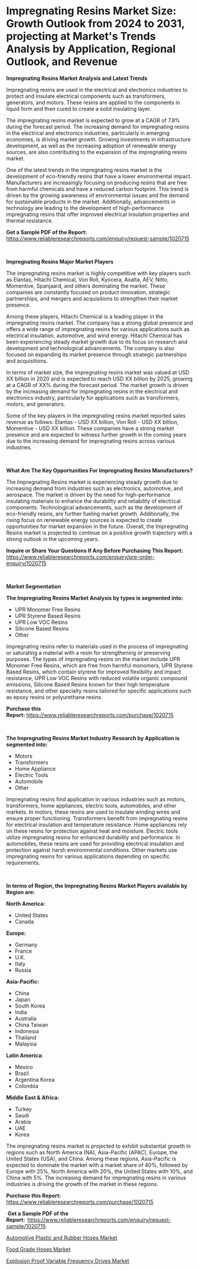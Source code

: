 <p><h1>Impregnating Resins Market Size: Growth Outlook from 2024 to 2031, projecting at Market's Trends Analysis by Application, Regional Outlook, and Revenue</h1></p><p><strong>Impregnating Resins Market Analysis and Latest Trends</strong></p>
<p><p>Impregnating resins are used in the electrical and electronics industries to protect and insulate electrical components such as transformers, generators, and motors. These resins are applied to the components in liquid form and then cured to create a solid insulating layer.</p><p>The impregnating resins market is expected to grow at a CAGR of 7.8% during the forecast period. The increasing demand for impregnating resins in the electrical and electronics industries, particularly in emerging economies, is driving market growth. Growing investments in infrastructure development, as well as the increasing adoption of renewable energy sources, are also contributing to the expansion of the impregnating resins market.</p><p>One of the latest trends in the impregnating resins market is the development of eco-friendly resins that have a lower environmental impact. Manufacturers are increasingly focusing on producing resins that are free from harmful chemicals and have a reduced carbon footprint. This trend is driven by the growing awareness of environmental issues and the demand for sustainable products in the market. Additionally, advancements in technology are leading to the development of high-performance impregnating resins that offer improved electrical insulation properties and thermal resistance.</p></p>
<p><strong>Get a Sample PDF of the Report:&nbsp;</strong> <a href="https://www.reliableresearchreports.com/enquiry/request-sample/1020715">https://www.reliableresearchreports.com/enquiry/request-sample/1020715</a></p>
<p>&nbsp;</p>
<p><strong>Impregnating Resins Major Market Players</strong></p>
<p><p>The impregnating resins market is highly competitive with key players such as Elantas, Hitachi Chemical, Von Roll, Kyocera, Axalta, AEV, Nitto, Momentive, Spanjaard, and others dominating the market. These companies are constantly focused on product innovation, strategic partnerships, and mergers and acquisitions to strengthen their market presence.</p><p>Among these players, Hitachi Chemical is a leading player in the impregnating resins market. The company has a strong global presence and offers a wide range of impregnating resins for various applications such as electrical insulation, automotive, and wind energy. Hitachi Chemical has been experiencing steady market growth due to its focus on research and development and technological advancements. The company is also focused on expanding its market presence through strategic partnerships and acquisitions.</p><p>In terms of market size, the impregnating resins market was valued at USD XX billion in 2020 and is expected to reach USD XX billion by 2025, growing at a CAGR of XX% during the forecast period. The market growth is driven by the increasing demand for impregnating resins in the electrical and electronics industry, particularly for applications such as transformers, motors, and generators.</p><p>Some of the key players in the impregnating resins market reported sales revenue as follows: Elantas - USD XX billion, Von Roll - USD XX billion, Momentive - USD XX billion. These companies have a strong market presence and are expected to witness further growth in the coming years due to the increasing demand for impregnating resins across various industries.</p></p>
<p>&nbsp;</p>
<p><strong>What Are The Key Opportunities For Impregnating Resins Manufacturers?</strong></p>
<p><p>The Impregnating Resins market is experiencing steady growth due to increasing demand from industries such as electronics, automotive, and aerospace. The market is driven by the need for high-performance insulating materials to enhance the durability and reliability of electrical components. Technological advancements, such as the development of eco-friendly resins, are further fueling market growth. Additionally, the rising focus on renewable energy sources is expected to create opportunities for market expansion in the future. Overall, the Impregnating Resins market is projected to continue on a positive growth trajectory with a strong outlook in the upcoming years.</p></p>
<p><strong>Inquire or Share Your Questions If Any Before Purchasing This Report:</strong> <a href="https://www.reliableresearchreports.com/enquiry/pre-order-enquiry/1020715">https://www.reliableresearchreports.com/enquiry/pre-order-enquiry/1020715</a></p>
<p>&nbsp;</p>
<p><strong>Market Segmentation</strong></p>
<p><strong>The Impregnating Resins Market Analysis by types is segmented into:</strong></p>
<p><ul><li>UPR Monomer Free Resins</li><li>UPR Styrene Based Resins</li><li>UPR Low VOC Resins</li><li>Silicone Based Resins</li><li>Other</li></ul></p>
<p><p>Impregnating resins refer to materials used in the process of impregnating or saturating a material with a resin for strengthening or preserving purposes. The types of impregnating resins on the market include UPR Monomer Free Resins, which are free from harmful monomers, UPR Styrene Based Resins, which contain styrene for improved flexibility and impact resistance, UPR Low VOC Resins with reduced volatile organic compound emissions, Silicone Based Resins known for their high temperature resistance, and other specialty resins tailored for specific applications such as epoxy resins or polyurethane resins.</p></p>
<p><strong>Purchase this Report:&nbsp;</strong><a href="https://www.reliableresearchreports.com/purchase/1020715">https://www.reliableresearchreports.com/purchase/1020715</a></p>
<p>&nbsp;</p>
<p><strong>The Impregnating Resins Market Industry Research by Application is segmented into:</strong></p>
<p><ul><li>Motors</li><li>Transformers</li><li>Home Appliance</li><li>Electric Tools</li><li>Automobile</li><li>Other</li></ul></p>
<p><p>Impregnating resins find application in various industries such as motors, transformers, home appliances, electric tools, automobiles, and other markets. In motors, these resins are used to insulate winding wires and ensure proper functioning. Transformers benefit from impregnating resins for electrical insulation and temperature resistance. Home appliances rely on these resins for protection against heat and moisture. Electric tools utilize impregnating resins for enhanced durability and performance. In automobiles, these resins are used for providing electrical insulation and protection against harsh environmental conditions. Other markets use impregnating resins for various applications depending on specific requirements.</p></p>
<p>&nbsp;</p>
<p><strong>In terms of Region, the Impregnating Resins Market Players available by Region are:</strong></p>
<p>
    <p> <strong> North America: </strong>
        <ul>
            <li>United States</li>
            <li>Canada</li>
        </ul>
        </p> 
    <p> <strong> Europe: </strong>
        <ul>
            <li>Germany</li>
            <li>France</li>
            <li>U.K.</li>
            <li>Italy</li>
            <li>Russia</li>
        </ul>
        </p> 
    <p> <strong> Asia-Pacific: </strong>
        <ul>
            <li>China</li>
            <li>Japan</li>
            <li>South Korea</li>
            <li>India</li>
            <li>Australia</li>
            <li>China Taiwan</li>
            <li>Indonesia</li>
            <li>Thailand</li>
            <li>Malaysia</li>
        </ul>
        </p> 
    <p> <strong> Latin America: </strong>
        <ul>
            <li>Mexico</li>
            <li>Brazil</li>
            <li>Argentina Korea</li>
            <li>Colombia</li>
        </ul>
        </p> 
    <p> <strong> Middle East & Africa: </strong>
        <ul>
            <li>Turkey</li>
            <li>Saudi</li>
            <li>Arabia</li>
            <li>UAE</li>
            <li>Korea</li>
        </ul>
    </p>
    </p>
<p><p>The impregnating resins market is projected to exhibit substantial growth in regions such as North America (NA), Asia-Pacific (APAC), Europe, the United States (USA), and China. Among these regions, Asia-Pacific is expected to dominate the market with a market share of 40%, followed by Europe with 25%, North America with 20%, the United States with 10%, and China with 5%. The increasing demand for impregnating resins in various industries is driving the growth of the market in these regions.</p></p>
<p><strong>Purchase this Report: </strong><a href="https://www.reliableresearchreports.com/purchase/1020715">https://www.reliableresearchreports.com/purchase/1020715</a></p>
<p>&nbsp;<strong>Get a Sample PDF of the Report:&nbsp;&nbsp;</strong><a href="https://www.reliableresearchreports.com/enquiry/request-sample/1020715">https://www.reliableresearchreports.com/enquiry/request-sample/1020715</a></p>
<p><strong></strong></p>
<p><p><a href="https://view.publitas.com/reportprime-1/automotive-plastic-and-rubber-hoses-market-offers-provide-insightful-data-for-the-time-period-from-2023-to-2030-and-also-provide-analysis-based-on-application-type-and-region/">Automotive Plastic and Rubber Hoses Market</a></p><p><a href="https://view.publitas.com/reportprime-1/food-grade-hoses-market-offers-provide-insightful-data-for-the-time-period-from-2023-to-2030-and-also-provide-analysis-based-on-application-type-and-region/">Food Grade Hoses Market</a></p><p><a href="https://view.publitas.com/reportprime-1/explosion-proof-variable-frequency-drives-market-size-market-trends-and-growth-outlook-forecasted-for-period-from-2023-to-2030/">Explosion Proof Variable Frequency Drives Market</a></p></p>